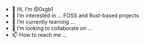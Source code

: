 - 👋 Hi, I’m @0xgb1
- 👀 I’m interested in ... FOSS and Rust-based projects
- 🌱 I’m currently learning ...
- 💞️ I’m looking to collaborate on ...
- 📫 How to reach me ...

<!---
0xgb1/0xgb1 is a ✨ special ✨ repository because its `README.md` (this file) appears on your GitHub profile.
You can click the Preview link to take a look at your changes.
--->
